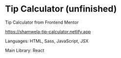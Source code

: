 # Tip Calculator (unfinished)

Tip Calculator from Frontend Mentor

https://shamwela-tip-calculator.netlify.app

Languages: HTML, Sass, JavaScript, JSX

Main Library: React
